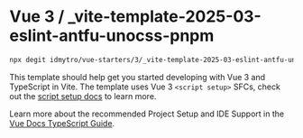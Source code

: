 # Vue 3 / _vite-template-2025-03-eslint-antfu-unocss-pnpm

```bash
npx degit idmytro/vue-starters/3/_vite-template-2025-03-eslint-antfu-unocss-pnpm .
```

This template should help get you started developing with Vue 3 and TypeScript in Vite. The template uses Vue 3 `<script setup>` SFCs, check out the [script setup docs](https://v3.vuejs.org/api/sfc-script-setup.html#sfc-script-setup) to learn more.

Learn more about the recommended Project Setup and IDE Support in the [Vue Docs TypeScript Guide](https://vuejs.org/guide/typescript/overview.html#project-setup).

